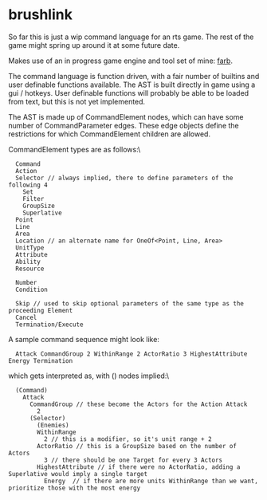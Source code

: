 # brushlink

So far this is just a wip command language for an rts game. The rest of the game might spring up around it at some future date.

Makes use of an in progress game engine and tool set of mine: [farb](https://github.com/RFDaemoniac/farb).

The command language is function driven, with a fair number of builtins and user definable functions available. The AST is built directly in game using a gui / hotkeys. User definable functions will probably be able to be loaded from text, but this is not yet implemented.

The AST is made up of CommandElement nodes, which can have some number of CommandParameter edges. These edge objects define the restrictions for which CommandElement children are allowed.

CommandElement types are as follows:\
```
  Command
  Action
  Selector // always implied, there to define parameters of the following 4
    Set
    Filter
    GroupSize
    Superlative
  Point
  Line
  Area
  Location // an alternate name for OneOf<Point, Line, Area>
  UnitType
  Attribute
  Ability
  Resource
  
  Number
  Condition
  
  Skip // used to skip optional parameters of the same type as the proceeding Element
  Cancel
  Termination/Execute
```
  
A sample command sequence might look like:
```
  Attack CommandGroup 2 WithinRange 2 ActorRatio 3 HighestAttribute Energy Termination
```
which gets interpreted as, with () nodes implied:\
```
  (Command)
    Attack
      CommandGroup // these become the Actors for the Action Attack
        2
      (Selector)
        (Enemies)
        WithinRange
          2 // this is a modifier, so it's unit range + 2
        ActorRatio // this is a GroupSize based on the number of Actors
          3 // there should be one Target for every 3 Actors
        HighestAttribute // if there were no ActorRatio, adding a Superlative would imply a single target
          Energy  // if there are more units WithinRange than we want, prioritize those with the most energy
```
